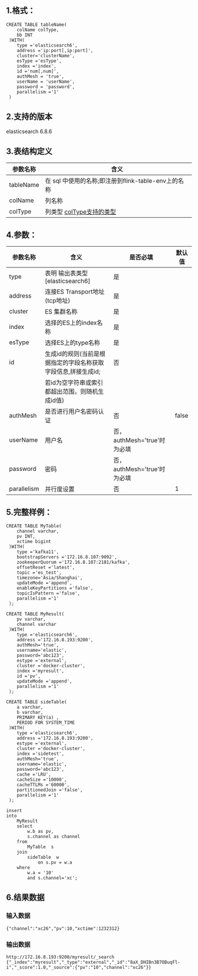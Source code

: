 ## 1.格式：
```
CREATE TABLE tableName(
    colName colType,
    bb INT
 )WITH(
    type ='elasticsearch6',
    address ='ip:port[,ip:port]',
    cluster='clusterName',
    esType ='esType',
    index ='index',
    id ='num[,num]',
    authMesh = 'true',
    userName = 'userName',
    password = 'password',
    parallelism ='1'
 )
```
## 2.支持的版本
   elasticsearch 6.8.6

## 3.表结构定义
 
|参数名称|含义|
|----|---|
|tableName|在 sql 中使用的名称;即注册到flink-table-env上的名称|  
|colName|列名称|
|colType|列类型 [colType支持的类型](../colType.md)|
   
## 4.参数：
|参数名称|含义|是否必填|默认值|
|----|---|---|----|
|type|表明 输出表类型[elasticsearch6]|是||
|address | 连接ES Transport地址(tcp地址)|是||
|cluster | ES 集群名称 |是||
|index | 选择的ES上的index名称|是||
|esType | 选择ES上的type名称|是||
|id | 生成id的规则(当前是根据指定的字段名称获取字段信息,拼接生成id;|否||
| |若id为空字符串或索引都超出范围，则随机生成id值)|||
|authMesh | 是否进行用户名密码认证 | 否 | false|
|userName | 用户名 | 否，authMesh='true'时为必填 ||
|password | 密码 | 否，authMesh='true'时为必填 ||
|parallelism | 并行度设置|否|1|
  
## 5.完整样例：
```
CREATE TABLE MyTable(
    channel varchar,
    pv INT,
    xctime bigint
 )WITH(
    type ='kafka11',
    bootstrapServers ='172.16.8.107:9092',
    zookeeperQuorum ='172.16.8.107:2181/kafka',
    offsetReset ='latest',
    topic ='es_test',
    timezone='Asia/Shanghai',
    updateMode ='append',
    enableKeyPartitions ='false',
    topicIsPattern ='false',
    parallelism ='1'
 );

CREATE TABLE MyResult(
    pv varchar,
    channel varchar
 )WITH(
    type ='elasticsearch6',
    address ='172.16.8.193:9200',
    authMesh='true',
    username='elastic',
    password='abc123',
    estype ='external',
    cluster ='docker-cluster',
    index ='myresult',
    id ='pv',
    updateMode ='append',
    parallelism ='1'
 );

CREATE TABLE sideTable(
    a varchar,
    b varchar,
    PRIMARY KEY(a) ,
    PERIOD FOR SYSTEM_TIME
 )WITH(
    type ='elasticsearch6',
    address ='172.16.8.193:9200',
    estype ='external',
    cluster ='docker-cluster',
    index ='sidetest',
    authMesh='true',
    username='elastic',
    password='abc123',
    cache ='LRU',
    cacheSize ='10000',
    cacheTTLMs ='60000',
    partitionedJoin ='false',
    parallelism ='1'
 );

insert   
into
    MyResult
    select
        w.b as pv,
        s.channel as channel      
    from
        MyTable  s     
    join
        sideTable  w                        
            on s.pv = w.a           
    where
        w.a = '10'                   
        and s.channel='xc';
 ```
## 6.结果数据
### 输入数据
```
{"channel":"xc26","pv":10,"xctime":1232312}
```
### 输出数据
```
http://172.16.8.193:9200/myresult/_search
{"_index":"myresult","_type":"external","_id":"8aX_DHIBn3B7OBuqFl-i","_score":1.0,"_source":{"pv":"10","channel":"xc26"}}
```